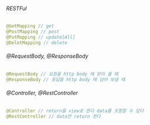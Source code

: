 ###### RESTFul
```java
@GetMapping // get 
@PostMapping // post
@PutMapping // update[All]
@DeletMapping // delete
```
  
###### @RequestBody, @ResponseBody
```java
@RequestBody // 요청을 http body 에 받아 올 때
@ResponseBody // 응답을 http body 에 담아 보낼 때
```

###### @Controller, @RestController
```java
@Controller // return을 view로 한다 data를 포함할 수 있다 
@RestController // data만 return 한다
```
